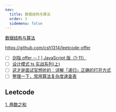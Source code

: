 ```yaml
---
nav:
  title: 数据结构与算法
  order: 3
  sidemenu: false
---
```


[数据结构与算法](http://www.conardli.top/docs/)

https://github.com/csh1314/leetcode-offer

- [ ] [剑指 offer -- [ ] JavaScript 版（1-11）](https://mp.weixin.qq.com/s/QyOLNnY_F6S7M2GCjrXlyA)
- [ ] [设计模式 ts 实战系列(上)](https://juejin.cn/post/6844903998261051399)
- [ ] [这才是面试官想听的：详解「递归」正确的打开方式](https://mp.weixin.qq.com/s/LsCvHgxRpMGAnaDZ0aZDrA)
- [ ] [整理一下，常用算法复杂度速查表](https://mp.weixin.qq.com/s/sx83k03AaYvdWCofYhq1Jg)

## Leetcode

[1. 两数之和](./leetcode/1.%20两数之和/index.md)

